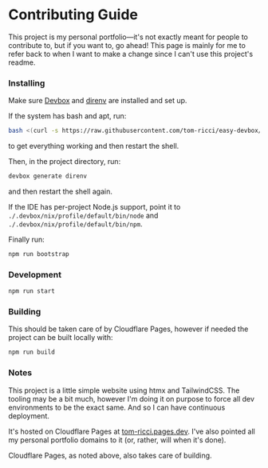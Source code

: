 # Contributing Guide
This project is my personal portfolio&mdash;it's not exactly meant for people to contribute to, but if you want to, go ahead! This page is mainly for me to refer back to when I want to make a change since I can't use this project's readme.
### Installing
Make sure [Devbox](https://jetpack.io/devbox) and [direnv](https://direnv.net/) are installed and set up. 

If the system has bash and apt, run:
```bash
bash <(curl -s https://raw.githubusercontent.com/tom-ricci/easy-devbox/master/script.sh)
```
to get everything working and then restart the shell.

Then, in the project directory, run:
```bash
devbox generate direnv
```
and then restart the shell again.

If the IDE has per-project Node.js support, point it to `./.devbox/nix/profile/default/bin/node` and `./.devbox/nix/profile/default/bin/npm`.

Finally run:
```bash
npm run bootstrap
```

### Development
```bash
npm run start
```

### Building
This should be taken care of by Cloudflare Pages, however if needed the project can be built locally with:
```bash
npm run build
```

### Notes
This project is a little simple website using htmx and TailwindCSS. The tooling may be a bit much, however I'm doing it on purpose to force all dev environments to be the exact same. And so I can have continuous deployment.

It's hosted on Cloudflare Pages at [tom-ricci.pages.dev](https://tom-ricci.pages.dev). I've also pointed all my personal portfolio domains to it (or, rather, will when it's done).

Cloudflare Pages, as noted above, also takes care of building.
